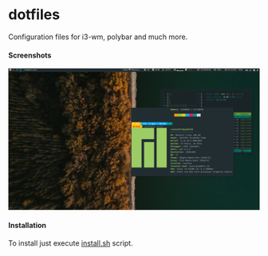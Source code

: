 # dotfiles
Configuration files for i3-wm, polybar and much more.

#### Screenshots
![Screenshot](https://raw.githubusercontent.com/jakubrozenbajger/dotfiles/master/screenshots/current.png)

#### Installation
To install just execute [install.sh](https://raw.githubusercontent.com/jakubrozenbajger/dotfiles/install.sh) script.
